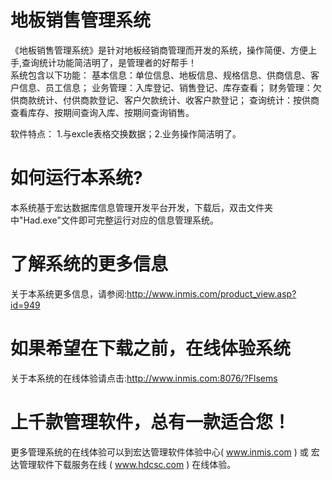 # 地板销售管理系统

《地板销售管理系统》是针对地板经销商管理而开发的系统，操作简便、方便上手,查询统计功能简洁明了，是管理者的好帮手！  
 系统包含以下功能： 基本信息：单位信息、地板信息、规格信息、供商信息、客户信息、员工信息； 业务管理：入库登记、销售登记、库存查看； 财务管理：欠供商款统计、付供商款登记、客户欠款统计、收客户款登记； 查询统计：按供商查看库存、按期间查询入库、按期间查询销售。   
 
 软件特点： 1.与excle表格交换数据；2.业务操作简洁明了。   
 
# 如何运行本系统?

本系统基于宏达数据库信息管理开发平台开发，下载后，双击文件夹中"Had.exe"文件即可完整运行对应的信息管理系统。

# 了解系统的更多信息

关于本系统更多信息，请参阅:http://www.inmis.com/product_view.asp?id=949

# 如果希望在下载之前，在线体验系统

关于本系统的在线体验请点击:http://www.inmis.com:8076/?Flsems

# 上千款管理软件，总有一款适合您！

更多管理系统的在线体验可以到宏达管理软件体验中心( www.inmis.com ) 或 宏达管理软件下载服务在线 ( www.hdcsc.com ) 在线体验。

